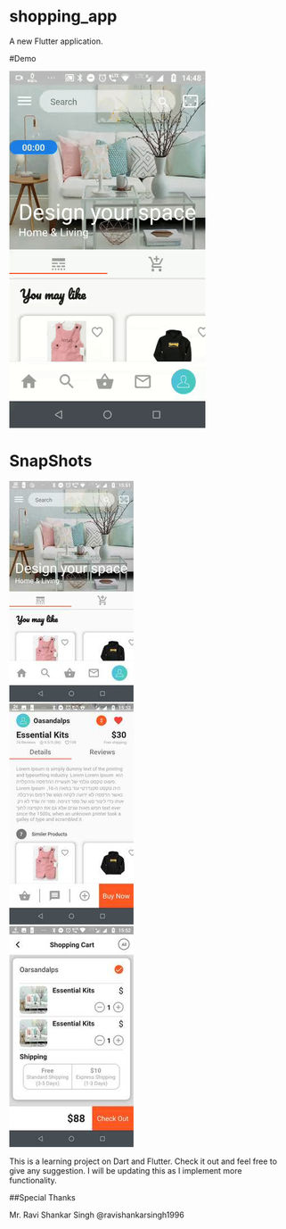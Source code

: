 # shopping_app

A new Flutter application.

#Demo

<img src="extra/demo.gif"/>

# SnapShots

<div class="row">
  <div class="column">
    <img src="extra/snap3.jpg" >
  </div>
  <div class="column">
    <img src="extra/snap2.jpg">
  </div>
  <div class="column">
    <img src="extra/snap1.jpg" >
  </div>
</div>

This is a learning project on Dart and Flutter. Check it out and feel free to give any suggestion.
I will be updating this as I implement more functionality.



##Special Thanks

Mr. Ravi Shankar Singh @ravishankarsingh1996
